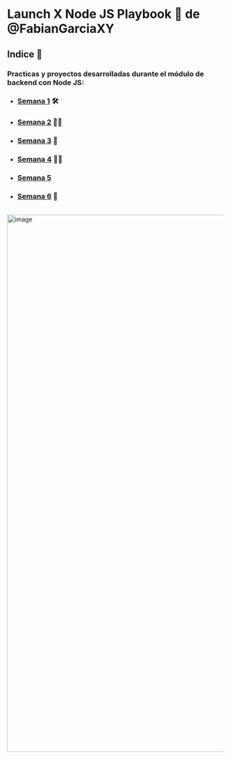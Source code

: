 # Launch X Node JS Playbook 🚀 de @FabianGarciaXY

## **Indice**  📎

### Practicas y proyectos desarrolladas durante el módulo de backend con Node JS:

* ### [Semana 1](./weekly_mission_1/readme.md) 🛠️
* ### [Semana 2](./weekly_mission_2/readme.md) 🧑‍🚀
* ### [Semana 3](./weekly_mission_3/readme.md) 🧪
* ### [Semana 4](./weekly_mission_4/readme.md) 👨‍💻
* ### [Semana 5]()
* ### [Semana 6]() 🥇
  
<br>

<img width="1247" alt="image" src="https://user-images.githubusercontent.com/17634377/159151704-8949639b-ae5f-405a-a8b8-8d97f3f150cd.png">
<br><br>

